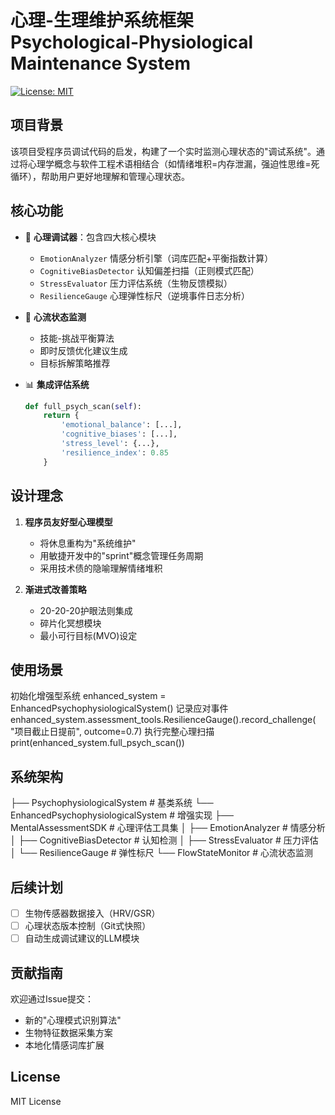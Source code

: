 # 心理-生理维护系统框架 Psychological-Physiological Maintenance System

[![License: MIT](https://img.shields.io/badge/License-MIT-yellow.svg)](https://opensource.org/licenses/MIT)

## 项目背景
该项目受程序员调试代码的启发，构建了一个实时监测心理状态的"调试系统"。通过将心理学概念与软件工程术语相结合（如情绪堆积=内存泄漏，强迫性思维=死循环），帮助用户更好地理解和管理心理状态。

## 核心功能
- 🧠 **心理调试器**：包含四大核心模块
  - `EmotionAnalyzer` 情感分析引擎（词库匹配+平衡指数计算）
  - `CognitiveBiasDetector` 认知偏差扫描（正则模式匹配）
  - `StressEvaluator` 压力评估系统（生物反馈模拟）
  - `ResilienceGauge` 心理弹性标尺（逆境事件日志分析）

- 🌊 **心流状态监测**
  - 技能-挑战平衡算法
  - 即时反馈优化建议生成
  - 目标拆解策略推荐

- 📊 **集成评估系统**
  ```python
  def full_psych_scan(self):
      return {
          'emotional_balance': [...],
          'cognitive_biases': [...],
          'stress_level': {...},
          'resilience_index': 0.85
      }
  ```

## 设计理念
1. **程序员友好型心理模型**
   - 将休息重构为"系统维护"
   - 用敏捷开发中的"sprint"概念管理任务周期
   - 采用技术债的隐喻理解情绪堆积

2. **渐进式改善策略**
   - 20-20-20护眼法则集成
   - 碎片化冥想模块
   - 最小可行目标(MVO)设定

## 使用场景

初始化增强型系统
enhanced_system = EnhancedPsychophysiologicalSystem()
记录应对事件
enhanced_system.assessment_tools.ResilienceGauge().record_challenge(
"项目截止日提前", outcome=0.7)
执行完整心理扫描
print(enhanced_system.full_psych_scan())

## 系统架构

├── PsychophysiologicalSystem # 基类系统
└── EnhancedPsychophysiologicalSystem # 增强实现
├── MentalAssessmentSDK # 心理评估工具集
│ ├── EmotionAnalyzer # 情感分析
│ ├── CognitiveBiasDetector # 认知检测
│ ├── StressEvaluator # 压力评估
│ └── ResilienceGauge # 弹性标尺
└── FlowStateMonitor # 心流状态监测

## 后续计划
- [ ] 生物传感器数据接入（HRV/GSR）
- [ ] 心理状态版本控制（Git式快照）
- [ ] 自动生成调试建议的LLM模块

## 贡献指南
欢迎通过Issue提交：
- 新的"心理模式识别算法"
- 生物特征数据采集方案
- 本地化情感词库扩展

## License
MIT License
